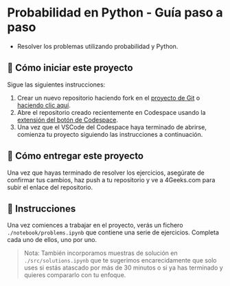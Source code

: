 <!--hide-->
# Probabilidad en Python - Guía paso a paso
<!--endhide-->

- Resolver los problemas utilizando probabilidad y Python.

## 🌱 Cómo iniciar este proyecto

Sigue las siguientes instrucciones:

1. Crear un nuevo repositorio haciendo fork en el [proyecto de Git](https://github.com/4GeeksAcademy/probability-exercises-project-in-python) o [haciendo clic aquí](https://github.com/4GeeksAcademy/probability-exercises-project-in-python/fork).
2. Abre el repositorio creado recientemente en Codespace usando la [extensión del botón de Codespace](https://docs.github.com/en/codespaces/developing-in-codespaces/creating-a-codespace-for-a-repository#creating-a-codespace-for-a-repository).
3. Una vez que el VSCode del Codespace haya terminado de abrirse, comienza tu proyecto siguiendo las instrucciones a continuación.

## 🚛 Cómo entregar este proyecto

Una vez que hayas terminado de resolver los ejercicios, asegúrate de confirmar tus cambios, haz push a tu repositorio y ve a 4Geeks.com para subir el enlace del repositorio.

## 📝 Instrucciones

Una vez comiences a trabajar en el proyecto, verás un fichero `./notebook/problems.ipynb` que contiene una serie de ejercicios. Completa cada uno de ellos, uno por uno.

> Nota: También incorporamos muestras de solución en `./src/solutions.ipynb` que te sugerimos encarecidamente que solo uses si estás atascado por más de 30 minutos o si ya has terminado y quieres compararlo con tu enfoque.
